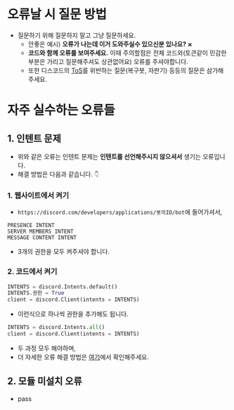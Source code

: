 # 오류날 시 질문 방법
* 질문하기 위해 질문하지 말고 그냥 질문하세요.
  - 안좋은 예시) **오류가 나는데 이거 도와주실수 있으신분 있나요?** `❌`
  - **코드와 함께 오류를 보여주세요.** 이때 주의할점은 전체 코드와(토큰같이 민감한 부분은 가리고 질문해주셔도 상관없어요) 오류를 주셔야합니다.
  - 또한 디스코드의 [ToS](https://discord.com/terms)를 위반하는 질문(복구봇, 자판기) 등등의 질문은 삼가해주세요.

# 자주 실수하는 오류들
## 1. 인텐트 문제
  * 위와 같은 오류는 인텐트 문제는 **인텐트를 선언해주시지 않으셔서** 생기는 오류입니다.
  * 해결 방법은 다음과 같습니다. `👇`
  ### 1. 웹사이트에서 켜기
  * `https://discord.com/developers/applications/봇의ID/bot`에 들어가셔서,
  ```
  PRESENCE INTENT
  SERVER MEMBERS INTENT
  MESSAGE CONTENT INTENT
  ```
  * 3개의 권한을 모두 켜주셔야 합니다.
  ### 2. 코드에서 켜기
  ```py
  INTENTS = discord.Intents.default()
  INTENTS.권한 = True
  client = discord.Client(intents = INTENTS)
  ```
  * 이런식으로 하나씩 권한을 추가해도 됩니다.
  ```py
  INTENTS = discord.Intents.all()
  client = discord.Client(intents = INTENTS)
  ```
  * 두 과정 모두 해야하며,
  * 더 자세한 오류 해결 방법은 [여기](https://discordpy.readthedocs.io/en/stable/intents.html)에서 확인해주세요.
## 2. **모듈 미설치 오류**
* pass